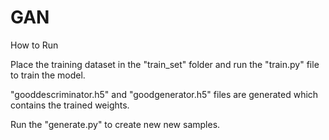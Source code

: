# GAN
How to Run

Place the training dataset in the "train_set" folder and run the "train.py" file to train the model.

"gooddescriminator.h5" and "goodgenerator.h5" files are generated which contains the trained weights.

Run the "generate.py" to create new new samples.

